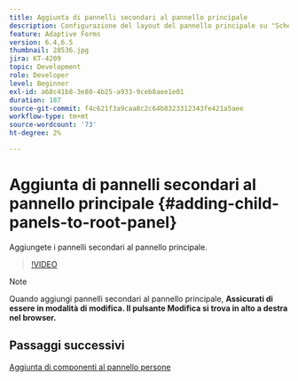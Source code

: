 ```yaml
---
title: Aggiunta di pannelli secondari al pannello principale
description: Configurazione del layout del pannello principale su "Schede a sinistra" e aggiunta di pannelli secondari al pannello principale.
feature: Adaptive Forms
version: 6.4,6.5
thumbnail: 28536.jpg
jira: KT-4209
topic: Development
role: Developer
level: Beginner
exl-id: a68c41b8-3e80-4b25-a933-9ceb8aee1e01
duration: 187
source-git-commit: f4c621f3a9caa8c2c64b8323312343fe421a5aee
workflow-type: tm+mt
source-wordcount: '73'
ht-degree: 2%

---
```


# Aggiunta di pannelli secondari al pannello principale {#adding-child-panels-to-root-panel}

Aggiungete i pannelli secondari al pannello principale.


>[!VIDEO](https://video.tv.adobe.com/v/28536?quality=12&learn=on)

>[!NOTE]
>Quando aggiungi pannelli secondari al pannello principale, **Assicurati di essere in modalità di modifica. Il pulsante Modifica si trova in alto a destra nel browser.**

## Passaggi successivi

[Aggiunta di componenti al pannello persone](./adding-components-to-people-panel.md)
